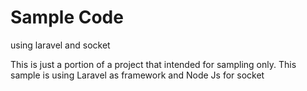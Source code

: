 # Sample Code
using laravel and socket

This is just a portion of a project that intended for sampling only. This sample is using Laravel as framework and Node Js for socket